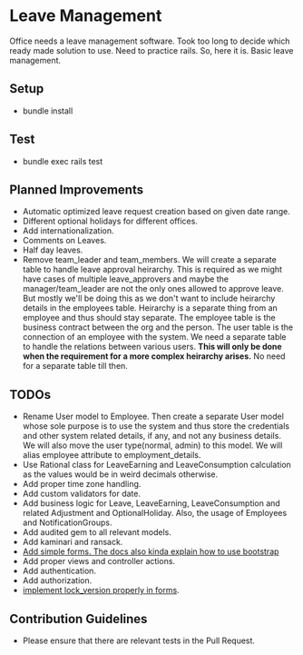 # Leave Management

Office needs a leave management software. Took too long to decide which ready made solution to use. Need to practice rails. So, here it is. Basic leave management.

## Setup
* bundle install

## Test
* bundle exec rails test

## Planned Improvements
* Automatic optimized leave request creation based on given date range.
* Different optional holidays for different offices.
* Add internationalization.
* Comments on Leaves.
* Half day leaves.
* Remove team_leader and team_members. We will create a separate table to handle leave approval heirarchy. This is required as we might have cases of multiple leave_approvers and maybe the manager/team_leader are not the only ones allowed to approve leave. But mostly we'll be doing this as we don't want to include heirarchy details in the employees table. Heirarchy is a separate thing from an employee and thus should stay separate. The employee table is the business contract between the org and the person. The user table is the connection of an employee with the system. We need a separate table to handle the relations between various users. **This will only be done when the requirement for a more complex heirarchy arises.** No need for a separate table till then.

## TODOs
* Rename User model to Employee. Then create a separate User model whose sole purpose is to use the system and thus store the credentials and other system related details, if any, and not any business details. We will also move the user type(normal, admin) to this model. We will alias employee attribute to employment_details.
* Use Rational class for LeaveEarning and LeaveConsumption calculation as the values would be in weird decimals otherwise.
* Add proper time zone handling.
* Add custom validators for date.
* Add business logic for Leave, LeaveEarning, LeaveConsumption and related Adjustment and OptionalHoliday. Also, the usage of Employees and NotificationGroups.
* Add audited gem to all relevant models.
* Add kaminari and ransack.
* [Add simple forms. The docs also kinda explain how to use bootstrap](https://github.com/plataformatec/simple_form)
* Add proper views and controller actions.
* Add authentication.
* Add authorization.
* [implement lock_version properly in forms](https://www.engineyard.com/blog/a-guide-to-optimistic-locking).

## Contribution Guidelines
* Please ensure that there are relevant tests in the Pull Request.
